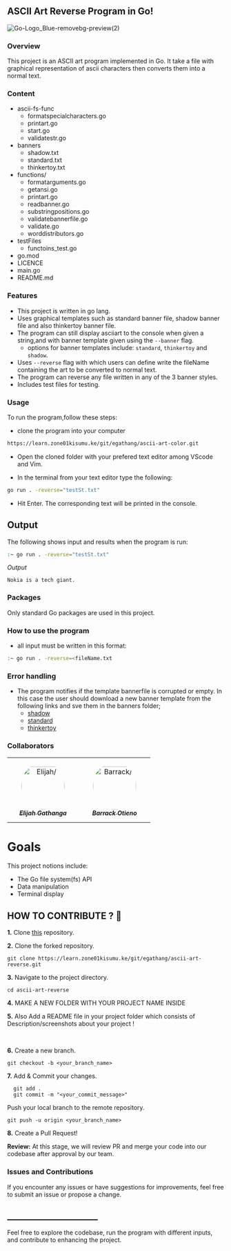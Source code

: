 ## ASCII Art Reverse Program in Go!
![Go-Logo_Blue-removebg-preview(2)](https://github.com/makebelief/makebelief/assets/166484145/ad53f422-f338-4dd7-9ef1-ab772aa1fbb5)

### Overview

This project is an ASCII art program implemented in Go. It take a file with graphical representation of ascii characters then converts them into a normal text.

### Content
- ascii-fs-func
    - formatspecialcharacters.go
    - printart.go
    - start.go
    - validatestr.go
- banners
    - shadow.txt
    - standard.txt
    - thinkertoy.txt
- functions/
    - formatarguments.go
    - getansi.go
    - printart.go
    - readbanner.go
    - substringpositions.go   
    - validatebannerfile.go
    - validate.go
    - worddistributors.go
- testFiles
    - functoins_test.go
- go.mod
- LICENCE
- main.go
- README.md


### Features

- This project is written in go lang.
- Uses graphical templates such as standard banner file, shadow banner file and also thinkertoy banner file.
- The program can still display asciiart to the console when given a string,and with banner template given using the `--banner` flag.
    - options for banner templates include: `standard`, `thinkertoy` and `shadow`.
- Uses `--reverse` flag with which users can define write the fileName containing the art to be converted to normal text.
- The program can reverse any file written in any of the 3 banner styles.
- Includes test files for testing.

### Usage

To run the program,follow these steps:

* clone the program into your computer

```bash
https://learn.zone01kisumu.ke/git/egathang/ascii-art-color.git
```

* Open the cloned folder with your prefered text editor among VScode and Vim.

* In the terminal from your text editor type the following:
```bash
go run . -reverse="testSt.txt"
```

* Hit Enter. The corresponding text will be printed in the console.

## Output

The following shows input and results when the program is run:

```bash
:~ go run . -reverse="testSt.txt"
```

_Output_

    Nokia is a tech giant.



### Packages

Only standard Go packages are used in this project.

### How to use the program
- all input must be written in this format:
```bash
:~ go run . -reverse=<fileName.txt
```


### Error handling
- The program notifies if the template bannerfile is corrupted or empty. In this case the user should download a new banner template from the following links and sve them in the banners folder;
    - <a href="https://learn.zone01kisumu.ke/git/root/public/src/branch/master/subjects/ascii-art/shadow.txt">shadow</a>
    - <a href="https://learn.zone01kisumu.ke/git/root/public/src/branch/master/subjects/ascii-art/standard.txt">standard</a>
    - <a href="https://learn.zone01kisumu.ke/git/root/public/src/branch/master/subjects/ascii-art/thinkertoy.txt">thinkertoy</a> 

  
### Collaborators


<table>
<tr>
  <td align="center" style="word-wrap: break-word; width: 150.0; height: 150.0">
        <a href=https://www.linkedin.com/in/elijah-gathanga-88b601262/ >
            <img src=https://learn.zone01kisumu.ke/git/avatars/728b6eaf4ffc61a682b2f84a2b0d6d3a?size=870 width="100;"  style="border-radius:50%;align-items:center;justify-content:center;overflow:hidden;padding-top:10px" alt=Elijah/>
            <br />
            <sub style="font-size:14px"><b><i>Elijah Gathanga</i></b></sub>
        </a>
  </td> 
  <td align="center" style="word-wrap: break-word; width: 150.0; height: 150.0">
        <a href=https://www.linkedin.com/in/barrack-kope-064a43244/ >
            <img src=https://learn.zone01kisumu.ke/git/avatars/69ae4e7472c685f60beaf04edb53b624?size=870 width="100;"  style="border-radius:50%;align-items:center;justify-content:center;overflow:hidden;padding-top:10px" alt=Barrack/>
            <br />
            <sub style="font-size:14px"><b><i>Barrack Otieno</i></b></sub>
        </a>
  </td> 
   
</tr>

</table>


# Goals
This project notions include:
- The Go file system(fs) API
- Data manipulation
- Terminal display


## HOW TO CONTRIBUTE ? 👷 

**1.** Clone [this](https://learn.zone01kisumu.ke/git/egathang/ascii-art-reverse.git) repository.

**2.** Clone the forked repository.

```terminal
git clone https://learn.zone01kisumu.ke/git/egathang/ascii-art-reverse.git
```

**3.** Navigate to the project directory.

```terminal
cd ascii-art-reverse
```

**4.**  MAKE A NEW FOLDER WITH YOUR PROJECT NAME INSIDE 
<br>

**5.**  Also Add a README file in your project folder which consists of Description/screenshots about your project !          
 
<br>

**6.** Create a new branch.

```terminal
git checkout -b <your_branch_name>
```

**7.** Add & Commit your changes.

```terminal
  git add .
  git commit -m "<your_commit_message>"
```

  Push your local branch to the remote repository.

```terminal
git push -u origin <your_branch_name>
```

**8.** Create a Pull Request!

**Review:** At this stage, we will review PR and merge your code into our codebase after approval by our team.

### Issues and Contributions

If you encounter any issues or have suggestions for improvements, feel free to submit an issue or propose a change.

## _____________________

Feel free to explore the codebase, run the program with different inputs, and contribute to enhancing the project.